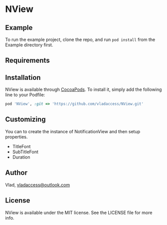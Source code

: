 # NView


## Example

To run the example project, clone the repo, and run `pod install` from the Example directory first.

## Requirements

## Installation

NView is available through [CocoaPods](https://cocoapods.org). To install
it, simply add the following line to your Podfile:

```ruby
pod 'NView', :git => 'https://github.com/vladaccess/NView.git'
```

## Customizing
You can to create the instance of NotificationView and then setup properties.
* TitleFont
* SubTitleFont
* Duration


## Author

Vlad, vladaccess@outlook.com

## License

NView is available under the MIT license. See the LICENSE file for more info.
